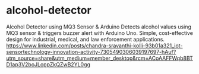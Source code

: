 # alcohol-detector
Alcohol Detector using MQ3 Sensor &amp; Arduino  Detects alcohol values using MQ3 sensor &amp; triggers buzzer alert with Arduino Uno. Simple, cost-effective design for industrial, medical, and law enforcement applications.
https://www.linkedin.com/posts/chandra-sravanthi-kolli-93b01a321_iot-sensortechnology-innovation-activity-7305490306039197697-hAuf?utm_source=share&utm_medium=member_desktop&rcm=ACoAAFFWqb8BTD1ap3V2boJLoppZkQZwB2YL0gg
